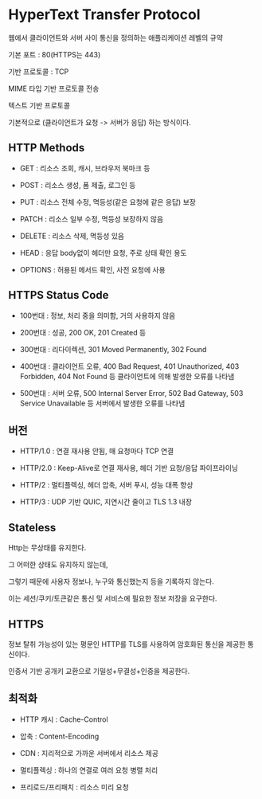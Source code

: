 # HyperText Transfer Protocol

웹에서 클라이언트와 서버 사이 통신을 정의하는 애플리케이션 레벨의 규약

기본 포트 : 80(HTTPS는 443)

기반 프로토콜 : TCP

MIME 타입 기반 프로토콜 전송

텍스트 기반 프로토콜

기본적으로 (클라이언트가 요청 -> 서버가 응답) 하는 방식이다.

## HTTP Methods

- GET : 리소스 조회, 캐시, 브라우저 북마크 등

- POST : 리소스 생성, 폼 제출, 로그인 등

- PUT : 리소스 전체 수정, 멱등성(같은 요청에 같은 응답) 보장

- PATCH : 리소스 일부 수정, 멱등성 보장하지 않음

- DELETE : 리소스 삭제, 멱등성 있음

- HEAD : 응답 body없이 헤더만 요청, 주로 상태 확인 용도

- OPTIONS : 허용된 메서드 확인, 사전 요청에 사용

## HTTPS Status Code

- 100번대 : 정보, 처리 중을 의미함, 거의 사용하지 않음

- 200번대 : 성공, 200 OK, 201 Created 등

- 300번대 : 리다이렉션, 301 Moved Permanently, 302 Found

- 400번대 : 클라이언트 오류, 400 Bad Request, 401 Unauthorized, 403 Forbidden, 404 Not Found 등 클라이언트에 의해 발생한 오류를 나타냄

- 500번대 : 서버 오류, 500 Internal Server Error, 502 Bad Gateway, 503 Service Unavailable 등 서버에서 발생한 오류를 나타냄

## 버전

- HTTP/1.0 : 연결 재사용 안됨, 매 요청마다 TCP 연결

- HTTP/2.0 : Keep-Alive로 연결 재사용, 헤더 기반 요청/응답 파이프라이닝

- HTTP/2 : 멀티플렉싱, 헤더 압축, 서버 푸시, 성능 대폭 향상

- HTTP/3 : UDP 기반 QUIC, 지연시간 줄이고 TLS 1.3 내장

## Stateless

Http는 무상태를 유지한다.

그 어떠한 상태도 유지하지 않는데,

그렇기 때문에 사용자 정보나, 누구와 통신했는지 등을 기록하지 않는다.

이는 세션/쿠키/토큰같은 통신 및 서비스에 필요한 정보 저장을 요구한다.

## HTTPS

정보 탈취 가능성이 있는 평문인 HTTP를 TLS를 사용하여 암호화된 통신을 제공한 통신이다.

인증서 기반 공개키 교환으로 기밀성+무결성+인증을 제공한다.

## 최적화

- HTTP 캐시 : Cache-Control

- 압축 : Content-Encoding

- CDN : 지리적으로 가까운 서버에서 리소스 제공

- 멀티플렉싱 : 하나의 연결로 여러 요청 병렬 처리

- 프리로드/프리패치 : 리소스 미리 요청

